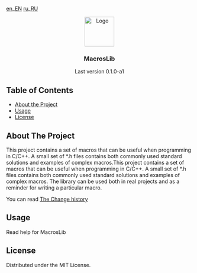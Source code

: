 [en_EN](./README.md) [ru_RU](README.ru_RU.md)

<p align="center">
    <img src="./docs/logo.png" alt="Logo" width="80" height="80">
    <h3 align="center">MacrosLib</h3>
    <p align="center">Last version 0.1.0-a1</p>
</p>

## Table of Contents

* [About the Project](#about-the-project)
* [Usage](#usage)
* [License](#license)

## About The Project

This project contains a set of macros that can be useful when programming in C/C++. A small set of *.h files contains both commonly used standard solutions and examples of complex macros.This project contains a set of macros that can be useful when programming in C/C++. A small set of *.h files contains both commonly used standard solutions and examples of complex macros. The library can be used both in real projects and as a reminder for writing a particular macro.

You can read [The Change history](./CHANGELOG)

## Usage

Read help for MacrosLib

## License

Distributed under the MIT License.
